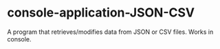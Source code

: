 # console-application-JSON-CSV
A program that retrieves/modifies data from JSON or CSV files. Works in console.
